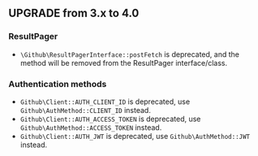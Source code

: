 ## UPGRADE from 3.x to 4.0

### ResultPager

* `\Github\ResultPagerInterface::postFetch` is deprecated, and the method will be removed from the ResultPager interface/class.

### Authentication methods

* `Github\Client::AUTH_CLIENT_ID` is deprecated, use `Github\AuthMethod::CLIENT_ID` instead.
* `Github\Client::AUTH_ACCESS_TOKEN` is deprecated, use `Github\AuthMethod::ACCESS_TOKEN` instead.
* `Github\Client::AUTH_JWT` is deprecated, use `Github\AuthMethod::JWT` instead.
